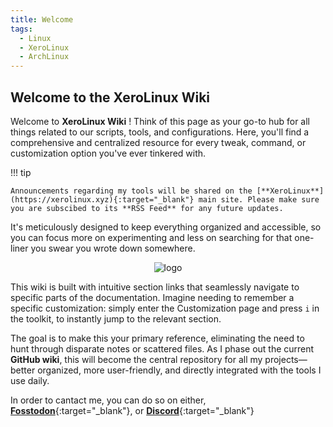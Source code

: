```yaml
---
title: Welcome
tags:
  - Linux
  - XeroLinux
  - ArchLinux
---
```


## Welcome to the XeroLinux Wiki

Welcome to **XeroLinux Wiki** ! Think of this page as your go-to hub for all things related to our scripts, tools, and configurations. Here, you'll find a comprehensive and centralized resource for every tweak, command, or customization option you've ever tinkered with.

!!! tip

    Announcements regarding my tools will be shared on the [**XeroLinux**](https://xerolinux.xyz){:target="_blank"} main site. Please make sure you are subscibed to its **RSS Feed** for any future updates.

It's meticulously designed to keep everything organized and accessible, so you can focus more on experimenting and less on searching for that one-liner you swear you wrote down somewhere.

<p align="center">
    <img src="https://i.imgur.com/9HqsYLP.png" alt="logo">
</p>

This wiki is built with intuitive section links that seamlessly navigate to specific parts of the documentation. Imagine needing to remember a specific customization: simply enter the Customization page and press `i` in the toolkit, to instantly jump to the relevant section.

The goal is to make this your primary reference, eliminating the need to hunt through disparate notes or scattered files. As I phase out the current **GitHub wiki**, this will become the central repository for all my projects—better organized, more user-friendly, and directly integrated with the tools I use daily.

In order to cantact me, you can do so on either, [**Fosstodon**](https://fosstodon.org/@XeroLinux){:target="_blank"}, or [**Discord**](https://discord.gg/5sqxTSuKZu){:target="_blank"}


